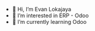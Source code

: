 - 👋 Hi, I’m Evan Lokajaya
- 👀 I’m interested in ERP - Odoo
- 🌱 I’m currently learning Odoo

<!---
lokajayae/lokajayae is a ✨ special ✨ repository because its `README.md` (this file) appears on your GitHub profile.
You can click the Preview link to take a look at your changes.
--->
